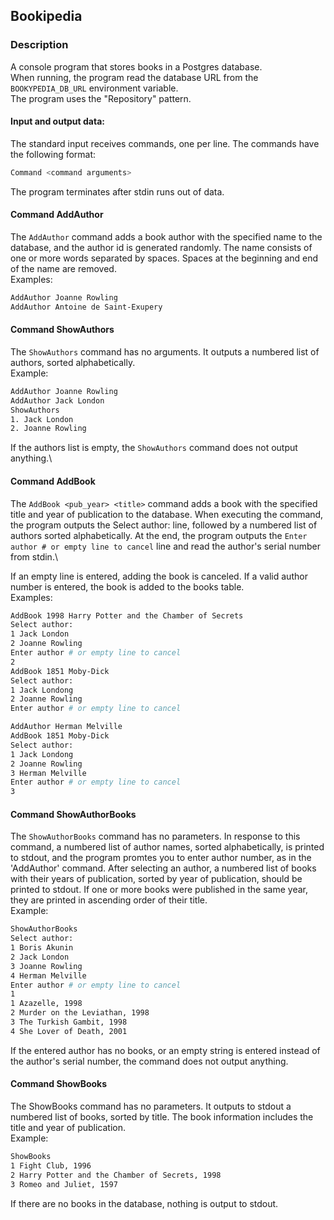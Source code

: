 ## Bookipedia

### Description
A console program that stores books in a Postgres database.\
When running, the program read the database URL from the `BOOKYPEDIA_DB_URL` environment variable.\
The program uses the "Repository" pattern.

#### Input and output data:
The standard input receives commands, one per line. The commands have the following format:
```Bash
Command <command arguments>
```
The program terminates after stdin runs out of data.

#### Command AddAuthor
The `AddAuthor` <name> command adds a book author with the specified name to the database, and the author id is generated randomly. The name consists of one or more words separated by spaces. Spaces at the beginning and end of the name are removed.\
Examples:
```Bash
AddAuthor Joanne Rowling
AddAuthor Antoine de Saint-Exupery
```

#### Command ShowAuthors
The `ShowAuthors` command has no arguments. It outputs a numbered list of authors, sorted alphabetically.\
Example:
```Bash
AddAuthor Joanne Rowling
AddAuthor Jack London
ShowAuthors
1. Jack London
2. Joanne Rowling
```
If the authors list is empty, the `ShowAuthors` command does not output anything.\

#### Command AddBook
The `AddBook <pub_year> <title>` command adds a book with the specified title and year of publication to the database. When executing the command, the program outputs the Select author: line, followed by a numbered list of authors sorted alphabetically. At the end, the program outputs the `Enter author # or empty line to cancel` line and read the author's serial number from stdin.\

If an empty line is entered, adding the book is canceled. If a valid author number is entered, the book is added to the books table.\
Examples:
```Bash
AddBook 1998 Harry Potter and the Chamber of Secrets
Select author:
1 Jack London
2 Joanne Rowling
Enter author # or empty line to cancel
2
AddBook 1851 Moby-Dick
Select author:
1 Jack Londong
2 Joanne Rowling
Enter author # or empty line to cancel

AddAuthor Herman Melville
AddBook 1851 Moby-Dick
Select author:
1 Jack Londong
2 Joanne Rowling
3 Herman Melville
Enter author # or empty line to cancel
3
```

#### Command ShowAuthorBooks
The `ShowAuthorBooks` command has no parameters. In response to this command, a numbered list of author names, sorted alphabetically, is printed to stdout, and the program promtes you to enter author number, as in the 'AddAuthor' command. After selecting an author, a numbered list of books with their years of publication, sorted by year of publication, should be printed to stdout. If one or more books were published in the same year, they are printed in ascending order of their title.\
Example:
```Bash
ShowAuthorBooks
Select author:
1 Boris Akunin
2 Jack London
3 Joanne Rowling
4 Herman Melville
Enter author # or empty line to cancel
1
1 Azazelle, 1998
2 Murder on the Leviathan, 1998
3 The Turkish Gambit, 1998
4 She Lover of Death, 2001
```
If the entered author has no books, or an empty string is entered instead of the author's serial number, the command does not output anything.

#### Command ShowBooks
The ShowBooks command has no parameters. It outputs to stdout a numbered list of books, sorted by title. The book information includes the title and year of publication.\
Example:
```Bash
ShowBooks
1 Fight Club, 1996
2 Harry Potter and the Chamber of Secrets, 1998
3 Romeo and Juliet, 1597
```
If there are no books in the database, nothing is output to stdout.
